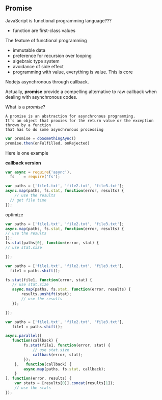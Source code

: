 Promise 
---------

JavaScript is functional programming language???
-	function are first-class values

The feature of functional programming
-	immutable data
-	preference for recursion over looping
-	algebraic type system
-	avoidance of side effect
-	programming with value, everything is value. This is core

Nodejs asynchronous through callback.

Actually, **promise** provide a compelling alternative to raw callback when dealing with asynchronous codes.

What is a _promise_?

    A promise is an abstraction for asynchronous programming. 
    It’s an object that proxies for the return value or the exception thrown by a function 
    that has to do some asynchronous processing

```javascript
var promise = doSomethingAync()
promise.then(onFulfilled, onRejected)
```

Here is one example

**callback version**
```javascript
var async = require('async'),     
  fs    = require('fs');  

var paths = ['file1.txt', 'file2.txt', 'file3.txt'];  
async.map(paths, fs.stat, function(error, results) {   
    // use the results 
  // get file time
});
```

optimize
```javascript
var paths = ['file1.txt', 'file2.txt', 'file3.txt'];  
async.map(paths, fs.stat, function(error, results) {   
// use the results 
});  
fs.stat(paths[0], function(error, stat) {   
// use stat.size 

});
```

```javascript
var paths = ['file1.txt', 'file2.txt', 'file3.txt'],     
  file1 = paths.shift();  

fs.stat(file1, function(error, stat) {   
   // use stat.size   
   async.map(paths, fs.stat, function(error, results) {     
       results.unshift(stat);     
       // use the results   
   }); 

}); 
```

```javascript
var paths = ['file1.txt', 'file2.txt', 'file3.txt'],     
   file1 = paths.shift();  

async.parallel([   
   function(callback) {     
        fs.stat(file1, function(error, stat) {      
            // use stat.size       
            callback(error, stat);     
        });   
    },   function(callback) {     
        async.map(paths, fs.stat, callback);   
    } 
], function(error, results) {   
    var stats = [results[0]].concat(results[1]);   
    // use the stats
});
```








